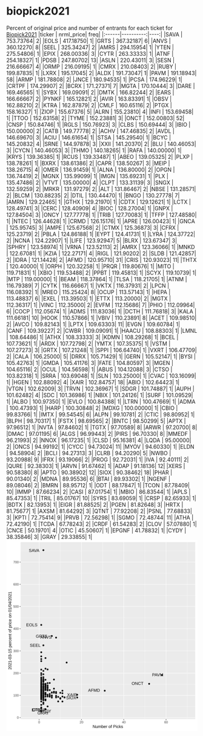 # biopick2021
Percent of original price and number of entrants for each ticket for [Biopick2021](https://twitter.com/hashtag/Biopick2021)
|ticker | nrml_price| freq|
|:------|----------:|----:|
|SAVA   |  753.73764|    2|
|EOLS   |  417.18750|    1|
|GRTS   |  367.32187|    6|
|ANVS   |  360.12270|    8|
|SEEL   |  325.34247|    2|
|AMRS   |  294.15954|    1|
|YTEN   |  275.54806|    1|
|EPIX   |  268.00336|    3|
|CYTR   |  263.33333|    1|
|ATNF   |  254.18327|    1|
|PDSB   |  247.80702|   13|
|ASLN   |  220.43011|    3|
|SESN   |  216.66667|    4|
|ORMP   |  216.09195|    1|
|CMRX   |  210.08403|    2|
|RUBY   |  199.87835|    1|
|LXRX   |  195.17045|    2|
|ALDX   |  191.73047|    1|
|PAVM   |  191.18943|   58|
|ARMP   |  181.78808|    2|
|JNCE   |  180.94535|    1|
|PCSA   |  174.96229|    1|
|CRTPF  |  174.29907|    2|
|BCRX   |  171.27371|    7|
|MGTA   |  170.10444|    3|
|DARE   |  169.46565|    1|
|SYBX   |  169.09091|    2|
|DMTK   |  166.82244|    2|
|EARS   |  166.66667|    2|
|PYNKF  |  165.12821|    2|
|AVIR   |  163.83391|    1|
|OBSV   |  162.88210|    2|
|KTRA   |  162.87879|    2|
|CMLF   |  160.65116|    2|
|PTGX   |  158.16327|    1|
|ZIOP   |  155.67376|    5|
|ALRN   |  155.23810|    4|
|INFI   |  153.69458|    1|
|TTOO   |  152.63158|    2|
|TYME   |  152.23881|    3|
|ONCT   |  152.00803|   52|
|CNSP   |  150.84746|    1|
|RGLS   |  150.76923|    3|
|CLBS   |  150.69444|    3|
|IBIO   |  150.00000|    2|
|CATB   |  149.77778|    2|
|ACHV   |  147.46835|    2|
|AVDL   |  146.69670|    3|
|ACIU   |  146.61654|    1|
|STSA   |  145.29540|    1|
|BCYC   |  145.20832|    4|
|SRNE   |  144.97878|    3|
|XXII   |  141.20370|    2|
|BLU    |  140.46053|    3|
|CYCN   |  140.46053|    3|
|THMO   |  140.18265|    1|
|RAFA   |  140.00000|    1|
|KRYS   |  139.36385|    1|
|RCUS   |  139.33487|    1|
|ABEO   |  139.05325|    2|
|PLXP   |  138.78261|    1|
|BXRX   |  138.61386|    2|
|CAPR   |  138.50267|    3|
|MEIP   |  138.26715|    4|
|OMER   |  136.91459|    1|
|ALNA   |  136.80000|    2|
|OPGN   |  136.74419|    2|
|MGNX   |  135.99099|    1|
|IMGN   |  135.69231|    1|
|PLX    |  135.47486|    2|
|VTVT   |  135.00000|    4|
|CLPT   |  133.31139|    3|
|SNGX   |  132.59259|    2|
|MRKR   |  131.97279|    2|
|ALT    |  131.86467|    2|
|NBSE   |  131.28571|    2|
|BLCM   |  130.88235|    2|
|DTIL   |  130.44470|    1|
|BNGO   |  130.27778|    7|
|AMRN   |  129.22465|    1|
|GTHX   |  129.21970|    1|
|CDTX   |  129.12621|    1|
|LCTX   |  128.49741|    3|
|CERC   |  128.40909|    4|
|BIOC   |  128.27004|    1|
|GNPX   |  127.84504|    3|
|ONCY   |  127.77778|    1|
|TRIB   |  127.70083|    1|
|TFFP   |  127.48580|    1|
|NTEC   |  126.44628|    1|
|CRMD   |  126.15176|    1|
|APRE   |  126.00423|    1|
|GNCA   |  125.95745|    3|
|AMPE   |  125.67568|    2|
|CTMX   |  125.36873|    3|
|CFRX   |  125.23719|    2|
|PBLA   |  124.86188|    1|
|EYPT   |  124.41731|    1|
|LYRA   |  124.37722|    2|
|NCNA   |  124.22907|    1|
|LIFE   |  123.92947|    5|
|BLRX   |  123.67347|    3|
|SPHRY  |  123.58974|    1|
|VRNA   |  123.52113|    2|
|AMRX   |  123.36066|    1|
|MNKD   |  122.67081|    1|
|KZIA   |  122.27171|    4|
|RIGL   |  121.90202|    2|
|SLDB   |  121.42857|    2|
|IDRA   |  121.14428|    2|
|AFMD   |  120.95710|   31|
|CRIS   |  120.93023|   11|
|THTX   |  120.40000|    1|
|ORPH   |  120.32258|    1|
|PRQR   |  119.80676|    1|
|MITO   |  119.71831|    1|
|XBIO   |  119.53488|    2|
|PPBT   |  119.45813|    1|
|SCYX   |  119.10739|    1|
|MTP    |  119.00000|    1|
|BEAM   |  118.37864|    1|
|TLSA   |  118.21705|    1|
|ATNM   |  116.79389|    7|
|CYTK   |  116.66667|    1|
|VKTX   |  116.37931|    2|
|LPCN   |  116.08392|    1|
|MREO   |  115.25424|    8|
|OCUP   |  113.57143|    1|
|HEPA   |  113.48837|    6|
|EXEL   |  113.39503|    1|
|ETTX   |  113.20000|    2|
|MGTX   |  112.36317|    1|
|VINC   |  112.35000|    2|
|EVFM   |  112.15686|    7|
|PHIO   |  112.09964|    6|
|COCP   |  112.05674|    1|
|ADMS   |  111.83036|    1|
|DCTH   |  111.76818|    3|
|KALA   |  111.66181|   10|
|HOOK   |  110.57866|    1|
|VBIV   |  110.23891|    8|
|ACET   |  109.98510|    2|
|AVCO   |  109.82143|    1|
|LPTX   |  109.63303|   11|
|EVGN   |  109.60784|    1|
|CANF   |  109.39227|    2|
|CWBR   |  109.09091|    1|
|HAACU  |  108.88303|    1|
|LMNL   |  108.64486|    1|
|ATHX   |  108.33333|    3|
|KDMN   |  108.29268|    1|
|BCEL   |  107.73621|    1|
|ARDX   |  107.72798|    2|
|YMTX   |  107.35375|    1|
|VSTM   |  107.27273|    3|
|GRTX   |  107.21248|    1|
|SPPI   |  106.64740|    1|
|VXRT   |  106.47709|    2|
|CALA   |  106.25000|    5|
|DRRX   |  105.71429|    1|
|GERN   |  105.52147|    1|
|BYSI   |  105.42763|    1|
|GMDA   |  105.41176|    3|
|FATE   |  104.80597|    3|
|MGEN   |  104.65116|    2|
|OCUL   |  104.56598|    1|
|ABUS   |  104.12088|    3|
|CTSO   |  103.82318|    1|
|SRRA   |  103.69048|    1|
|SLN    |  103.25000|    1|
|CVAC   |  103.16099|    1|
|HGEN   |  102.88092|    4|
|XAIR   |  102.84757|   18|
|ABIO   |  102.64423|    1|
|VTGN   |  102.62009|    3|
|TRVN   |  102.36967|    1|
|SDGR   |  101.74887|    1|
|AUPH   |  101.62482|    4|
|SDC    |  101.36986|    1|
|NBIX   |  101.24126|    1|
|SURF   |  101.09529|    1|
|ALBO   |  100.97350|    1|
|EVLO   |  100.84388|    1|
|LTRN   |  100.47669|    1|
|ADMA   |  100.47393|    1|
|HARP   |  100.30848|    2|
|MDXG   |  100.00000|    1|
|CBIO   |   99.83766|    1|
|IMTX   |   99.54545|    6|
|ALPN   |   99.10781|    2|
|CTIC   |   98.80952|    1|
|BLPH   |   98.70317|    1|
|FSTX   |   98.69565|    2|
|BNTC   |   98.50299|    5|
|APTX   |   97.96512|    1|
|NVTA   |   97.84602|    1|
|TGTX   |   97.70589|    8|
|ARWR   |   97.20700|    8|
|DMAC   |   97.01195|    6|
|ALGS   |   96.99443|    2|
|PIRS   |   96.70330|    8|
|MMEDF  |   96.21993|    2|
|NNOX   |   96.17235|    1|
|CLSD   |   95.16381|    4|
|LQDA   |   95.00000|    2|
|ONCS   |   94.99192|    1|
|CYCC   |   94.73024|   11|
|MYOV   |   94.60330|    1|
|ELDN   |   94.58904|    2|
|BCLI   |   94.27313|    3|
|CLRB   |   94.20290|    5|
|NWBO   |   93.20988|    9|
|IFRX   |   93.19066|    2|
|PROG   |   92.72031|    1|
|IVA    |   92.40111|    2|
|QURE   |   92.38303|    1|
|ARVN   |   91.67462|    1|
|ADAP   |   91.18136|   12|
|XERS   |   90.58380|    8|
|APTO   |   90.38902|   12|
|SIOX   |   90.38462|   18|
|PHAR   |   90.01340|    2|
|MDNA   |   89.95536|    6|
|BTAI   |   89.93302|    1|
|NGENF  |   89.08046|    2|
|BMRN   |   88.95712|    1|
|ODT    |   88.17847|    1|
|TCON   |   87.78409|   10|
|IMMP   |   87.66234|    2|
|CASI   |   87.01754|    1|
|MBIO   |   86.83544|    1|
|APLS   |   85.47353|    1|
|TRIL   |   85.01767|   10|
|SYRS   |   83.69059|    1|
|CRSP   |   82.65933|    1|
|BDTX   |   82.13953|    1|
|EIGR   |   81.88525|    2|
|PGEN   |   81.82648|    3|
|HRTX   |   81.75677|    1|
|AXSM   |   81.64292|    3|
|QTNT   |   77.92208|    2|
|PSNL   |   77.68833|    3|
|KPTI   |   72.75414|    9|
|PRVB   |   72.56298|    1|
|SGMO   |   72.48744|   11|
|ATHA   |   72.42190|    1|
|TCDA   |   67.78243|    2|
|CRDF   |   61.54283|    2|
|CLOV   |   57.07880|    1|
|CNCE   |   50.19701|    4|
|OTIC   |   45.50607|    1|
|EPGNF  |   41.78832|    1|
|CYDY   |   38.35846|    3|
|GRAY   |   29.33855|    1|
![retvspicks](biopicks.png?raw=true)
